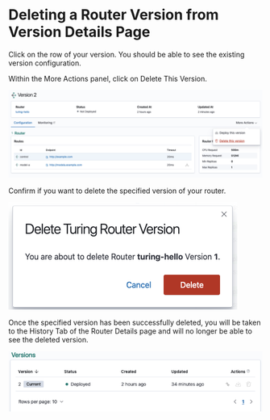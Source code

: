 # Deleting a Router Version from Version Details Page

Click on the row of your version. You should be able to see the existing version configuration.

Within the More Actions panel, click on Delete This Version.

![](../../.gitbook/assets/version_delete_action.png)

Confirm if you want to delete the specified version of your router.

![](../../.gitbook/assets/delete_version_modal.png)

Once the specified version has been successfully deleted, you will be taken to the History Tab of the Router Details page and will no longer be able to see the deleted version.

![](../../.gitbook/assets/success_version_delete.png)
